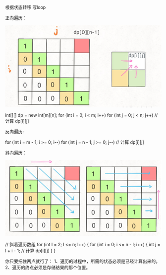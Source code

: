 根据状态转移 写loop

正向遍历：

![forward](../img/forward.png)

int[][] dp = new int[m][n];
for (int i = 0; i < m; i++)
    for (int j = 0; j < n; j++)
        // 计算 dp[i][j]
        
 
 反向遍历:
 
 for (int i = m - 1; i >= 0; i--)
    for (int j = n - 1; j >= 0; j--)
        // 计算 dp[i][j]
        
斜向遍历：

![reverse](../img/reverse.png)

// 斜着遍历数组
for (int l = 2; l <= n; l++) {
    for (int i = 0; i <= n - l; i++) {
        int j = l + i - 1;
        // 计算 dp[i][j]
    }
}

你只要把住两点就行了：
1、遍历的过程中，所需的状态必须是已经计算出来的。
2、遍历的终点必须是存储结果的那个位置。

